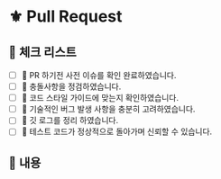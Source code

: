 <!-- Pull Request Template -->
# ⚜️ Pull Request

## 📌 체크 리스트

<!-- 안된부분이 있으면 x를 넣어 주세요 `x` -->
<!-- 무엇인지 모르겠으면 질문하세요! 우리는 언제나 질문에 성심성의것 답변할 준비가 되어있습니다. -->

- [ ] 🔱 PR 하기전 사전 이슈를 확인 완료하였습니다.
- [ ] 🔱 충돌사항을 정검하였습니다.
- [ ] 🔱 코드 스타일 가이드에 맞는지 확인하였습니다.
- [ ] 🔱 기술적인 버그 발생 사항을 충분히 고려하였습니다.
- [ ] 🔱 깃 로그를 정리 하였습니다.
- [ ] 📍 테스트 코드가 정상적으로 돌아가며 신뢰할 수 있습니다.

## 📃 내용

<!-- 내용을 적어주세요 -->

<!--
## 💯 완료

🎉 수고 하셨습니다!! 🚀

🌈 코드에 기여함을 언제나 감사합니다.

PR 작업한 결과에 대하여 모든 코드는 공유, 배포, 수정, 복사 및 재배포 될 수 있음을 확인합니다.
-->